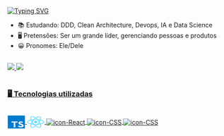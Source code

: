 [![Typing SVG](https://readme-typing-svg.demolab.com?font=Fira+Code&weight=600&size=25&pause=1000&color=ffa500&random=false&width=435&height=40&lines=Ol%C3%A1%2C+sou+Diogo+Eduardo!+%F0%9F%91%BE%F0%9F%93%9A%F0%9F%92%99)](https://git.io/typing-svg)
<br>

- 📚 Estudando: DDD, Clean Architecture, Devops, IA e Data Science
- 🖥️ Pretensões: Ser um grande líder, gerenciando pessoas e produtos
- 😀 Pronomes: Ele/Dele

<br>


<div>
    <a href="https://github.com/dev-d1ogo">
    <img  height ="180em" src = "https://github-readme-stats.vercel.app/api?username=dev-d1ogo&show_icons=true&theme=dracula">
    <img height ="180em" src = "https://github-readme-stats.vercel.app/api/top-langs/?username=dev-d1ogo&layout=compact&theme=dracula">
</div>
<br>

### 🖥️ Tecnologias utilizadas

<div style="display: inline_block"><br>
  <img align="center" alt="icon-Ts" height="30" width="40" src="https://raw.githubusercontent.com/devicons/devicon/master/icons/typescript/typescript-plain.svg">
  <img align="center" alt="icon-React" height="30" width="40" src="https://raw.githubusercontent.com/devicons/devicon/master/icons/react/react-original.svg">
  <img align="center" alt="icon-React" height="30" width="40" src="https://cdn.jsdelivr.net/gh/devicons/devicon@latest/icons/nextjs/nextjs-original.svg" />
  <img align="center" alt="icon-CSS" height="30" width="40" src="https://cdn.jsdelivr.net/gh/devicons/devicon@latest/icons/nodejs/nodejs-original-wordmark.svg" />
  <img align="center" alt="icon-CSS" height="30" width="40" src="https://cdn.jsdelivr.net/gh/devicons/devicon@latest/icons/java/java-original-wordmark.svg" />
          
          

</div>
<br>





